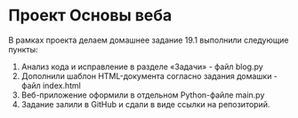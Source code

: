 # Проект Основы веба
В рамках проекта делаем домашнее задание 19.1  выполнили следующие пункты:
1. Анализ кода и исправление в разделе «Задачи» - файл blog.py
2. Дополнили шаблон HTML-документа согласно задания домашки - файл index.html
3. Веб-приложение оформили в отдельном Python-файле main.py
4. Задание залили в GitHub и сдали в виде ссылки на репозиторий.